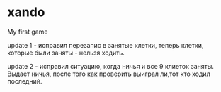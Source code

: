 # xando
My first game

update 1 - исправил перезапис в занятые клетки, теперь клетки, которые были заняты  - нельзя ходить.


update 2 - исправил ситуацию, когда ничья и все 9 клиеток заняты. Выдает ничья, после того как проверить выиграл ли,тот кто ходил последний.
